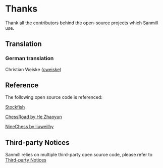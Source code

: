 # Thanks

Thank all the contributors behind the open-source projects which Sanmill use.

## Translation

### German translation

Christian Weiske ([cweiske](https://github.com/cweiske))

## Reference

The following open source code is referenced:

[Stockfish](https://github.com/official-stockfish/Stockfish)

[ChessRoad by He Zhaoyun](https://github.com/hezhaoyun/chessroad)

[NineChess by liuweilhy](https://github.com/liuweilhy/NineChess)

## Third-party Notices

Sanmill relies on multiple third-party open source code, please refer to [Third-party Notices](https://github.com/calcitem/Sanmill/wiki/third-party_notices)